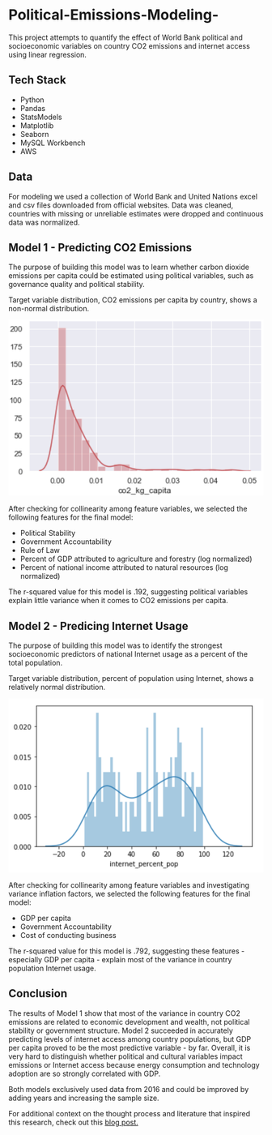# Political-Emissions-Modeling-

This project attempts to quantify the effect of World Bank political and socioeconomic variables on country CO2 emissions and internet access using linear regression. 

## Tech Stack 

- Python
- Pandas 
- StatsModels
- Matplotlib
- Seaborn 
- MySQL Workbench
- AWS 

## Data  

For modeling we used a collection of World Bank and United Nations excel and csv files downloaded from official websites. Data was cleaned, countries with missing or unreliable estimates were dropped and continuous data was normalized.  

## Model 1 - Predicting CO2 Emissions

The purpose of building this model was to learn whether carbon dioxide emissions per capita could be estimated using political variables, such as governance quality and political stability. 

Target variable distribution, CO2 emissions per capita by country, shows a non-normal distribution. 

![Distribution of CO2 Emissions per Capita by Country](images/model_1_target_distribution.png)

After checking for collinearity among feature variables, we selected the following features for the final model:
- Political Stability 
- Government Accountability 
- Rule of Law 
- Percent of GDP attributed to agriculture and forestry (log normalized)
- Percent of national income attributed to natural resources (log normalized) 

The r-squared value for this model is .192, suggesting political variables explain little variance when it comes to CO2 emissions per capita. 

## Model 2 - Predicing Internet Usage 

The purpose of building this model was to identify the strongest socioeconomic predictors of national Internet usage as a percent of the total population.  

Target variable distribution, percent of population using Internet, shows a relatively normal distribution. 

![Global Distribution of Internet Access by Country](images/model_2_target_distribution.png)

After checking for collinearity among feature variables and investigating variance inflation factors, we selected the following features for the final model:
- GDP per capita 
- Government Accountability 
- Cost of conducting business

The r-squared value for this model is .792, suggesting these features - especially GDP per capita - explain most of the variance in country population Internet usage. 

## Conclusion 

The results of Model 1 show that most of the variance in country CO2 emissions are related to economic development and wealth, not political stability or government structure. Model 2 succeeded in accurately predicting levels of internet access among country populations, but GDP per capita proved to be the most predictive variable - by far. Overall, it is very hard to distinguish whether political and cultural variables impact emissions or Internet access because energy consumption and technology adoption are so strongly correlated with GDP. 

Both models exclusively used data from 2016 and could be improved by adding years and increasing the sample size. 

For additional context on the thought process and literature that inspired this research, check out this [blog post.](https://medium.com/swlh/what-will-the-energy-transition-actually-require-cee8d3feb7f5) 

